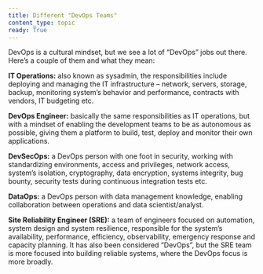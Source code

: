 ```yaml
---
title: Different "DevOps Teams"
content_type: topic
ready: True
---
```


DevOps is a cultural mindset, but we see a lot of “DevOps” jobs out there. Here’s a couple of them and what they mean:

**IT Operations:** also known as sysadmin, the responsibilities include deploying and managing the IT infrastructure – network, servers, storage, backup, monitoring system’s behavior and performance, contracts with vendors, IT budgeting etc.

**DevOps Engineer:** basically the same responsibilities as IT operations, but with a mindset of enabling the development teams to be as autonomous as possible, giving them a platform to build, test, deploy and monitor their own applications. 

**DevSecOps:** a DevOps person with one foot in security, working with standardizing environments, access and privileges, network access, system’s isolation, cryptography, data encryption, systems integrity, bug bounty, security tests during continuous integration tests etc.

**DataOps:** a DevOps person with data management knowledge, enabling collaboration between operations and data scientist/analyst.

**Site Reliability Engineer (SRE):** a team of engineers focused on automation, system design and system resilience, responsible for the system’s availability, performance, efficiency, observability, emergency response and capacity planning. It has also been considered “DevOps”, but the SRE team is more focused into building reliable systems, where the DevOps focus is more broadly.